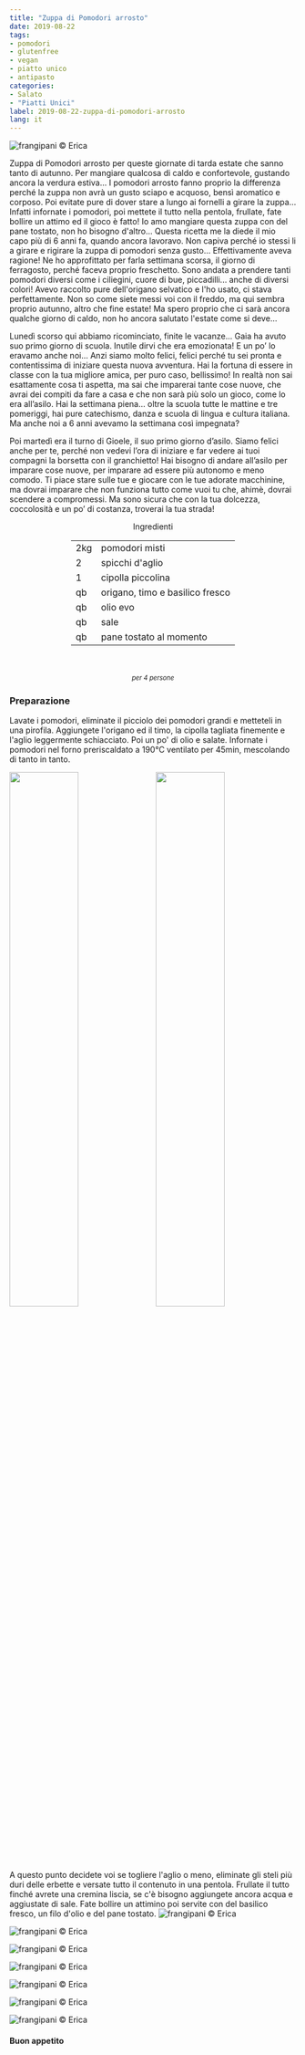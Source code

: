 ```yaml
---
title: "Zuppa di Pomodori arrosto"
date: 2019-08-22
tags:
- pomodori
- glutenfree
- vegan
- piatto unico
- antipasto
categories:
- Salato
- "Piatti Unici"
label: 2019-08-22-zuppa-di-pomodori-arrosto
lang: it 
---
```

![](header.jpeg "frangipani © Erica")

Zuppa di Pomodori arrosto per queste giornate di tarda estate che sanno tanto di autunno. Per mangiare qualcosa di caldo e confortevole, gustando ancora la verdura estiva... I pomodori arrosto fanno proprio la differenza perché la zuppa non avrà un gusto sciapo e acquoso, bensì aromatico e corposo. Poi evitate pure di dover stare a lungo ai fornelli a girare la zuppa... Infatti infornate i pomodori, poi mettete il tutto nella pentola, frullate, fate bollire un attimo ed il gioco è fatto! Io amo mangiare questa zuppa con del pane tostato, non ho bisogno d'altro... Questa ricetta me la diede il mio capo più di 6 anni fa, quando ancora lavoravo. Non capiva perché io stessi li a girare e rigirare la zuppa di pomodori senza gusto... Effettivamente aveva ragione! Ne ho approfittato per farla settimana scorsa, il giorno di ferragosto, perché faceva proprio freschetto. Sono andata a prendere tanti pomodori diversi come i ciliegini, cuore di bue, piccadilli... anche di diversi colori! Avevo raccolto pure dell'origano selvatico e l'ho usato, ci stava perfettamente. Non so come siete messi voi con il freddo, ma qui sembra proprio autunno, altro che fine estate! Ma spero proprio che ci sarà ancora qualche giorno di caldo, non ho ancora salutato l'estate come si deve...

Lunedì scorso qui abbiamo ricominciato, finite le vacanze... Gaia ha avuto suo primo giorno di scuola. Inutile dirvi che era emozionata! E un po’ lo eravamo anche noi… Anzi siamo molto felici, felici perché tu sei pronta e contentissima di iniziare questa nuova avventura. Hai la fortuna di essere in classe con la tua migliore amica, per puro caso, bellissimo! In realtà non sai esattamente cosa ti aspetta, ma sai che imparerai tante cose nuove, che avrai dei compiti da fare a casa e che non sarà più solo un gioco, come lo era all’asilo. Hai la settimana piena… oltre la scuola tutte le mattine e tre pomeriggi, hai pure catechismo, danza e scuola di lingua e cultura italiana. Ma anche noi a 6 anni avevamo la settimana così impegnata?

Poi martedì era il turno di Gioele, il suo primo giorno d’asilo. 
Siamo felici anche per te, perché non vedevi l’ora di iniziare e far vedere ai tuoi compagni la borsetta con il granchietto! Hai bisogno di andare all’asilo per imparare cose nuove, per imparare ad essere più autonomo e meno comodo. Ti piace stare sulle tue e giocare con le tue adorate macchinine, ma dovrai imparare che non funziona tutto come vuoi tu che, ahimè, dovrai scendere a compromessi. Ma sono sicura che con la tua dolcezza, coccolosità e un po’ di costanza, troverai la tua strada!

<div id="wrapper" style="text-align: center">
  <div id="yourdiv" style="display: inline-block;">
    <div class="ingredients">
      <div class="ingredients-title">Ingredienti</div>
      <table>
        <tbody>
          <tr>
            <td>2kg</td>
            <td>pomodori misti</td>
          </tr>
          <tr>
            <td>2</td>
            <td>spicchi d'aglio</td>
          </tr>
          <tr>
            <td>1</td>
            <td>cipolla piccolina</td>
          </tr>
          <tr>
            <td>qb</td>
            <td>origano, timo e basilico fresco</td>
          </tr>
          <tr>
            <td>qb</td>
            <td>olio evo</td>
          </tr>
          <tr>
            <td>qb</td>
            <td>sale</td>
          </tr>
          <tr>
            <td>qb</td>
            <td>pane tostato al momento</td>       
          </tr>
        </tbody>
      </table>
      <br></br>
      <i class="pull-right" style="font-size: 80%;">per 4 persone</i>
    </div>
  </div>
</div>


<h3>
	<font color="grey">
		<i class="fa fa-cogs"></i>
	</font> Preparazione
</h3>

Lavate i pomodori, eliminate il picciolo dei pomodori grandi e metteteli in una pirofila. Aggiungete l'origano ed il timo, la cipolla tagliata finemente e l'aglio leggermente schiacciato. Poi un po' di olio e salate. Infornate i pomodori nel forno preriscaldato a 190°C ventilato per 45min, mescolando di tanto in tanto.
<p>
  <div style="width: 100%; margin-bottom: 0">
    <img style="float: left; width: 49%; margin-right: 1%" src="pomodori.jpeg" alt="" title="frangipani © Erica" />
    <img style="float: left; width: 49%; margin-left: 1%" src="teglia.jpeg" alt="" title="frangipani © Erica" />
    <div style="clear: both"></div>
  </div>
</p>

A questo punto decidete voi se togliere l'aglio o meno, eliminate gli steli più duri delle erbette e versate tutto il contenuto in una pentola. Frullate il tutto finché avrete una cremina liscia, se c'è bisogno aggiungete ancora acqua e aggiustate di sale. Fate bollire un attimino poi servite con del basilico fresco, un filo d'olio e del pane tostato.
![](risultato1.jpeg "frangipani © Erica")

![](risultato2.jpeg "frangipani © Erica")

![](risultato3.jpeg "frangipani © Erica")

![](risultato4.jpeg "frangipani © Erica")

![](risultato5.jpeg "frangipani © Erica")

![](risultato6.jpeg "frangipani © Erica")

![](risultato7.jpeg "frangipani © Erica")

<h4>Buon appetito
  <font color="red">
    <i class="fa fa-smile-o"></i>
  </font>
</h4>
